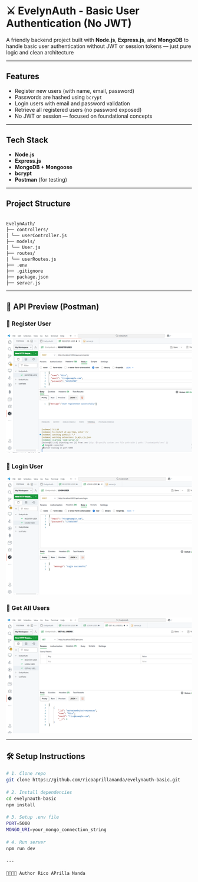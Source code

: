 # ⚔️ EvelynAuth - Basic User Authentication (No JWT)

A friendly backend project built with **Node.js**, **Express.js**, and **MongoDB** to handle basic user authentication without JWT or session tokens — just pure logic and clean architecture 

---

## Features

- Register new users (with name, email, password)
- Passwords are hashed using `bcrypt`
- Login users with email and password validation
- Retrieve all registered users (no password exposed)
- No JWT or session — focused on foundational concepts

---

## Tech Stack

- **Node.js**
- **Express.js**
- **MongoDB + Mongoose**
- **bcrypt**
- **Postman** (for testing)

---

## Project Structure

```

EvelynAuth/
├── controllers/
│ └── userController.js
├── models/
│ └── User.js
├── routes/
│ └── userRoutes.js
├── .env
├── .gitignore
├── package.json
├── server.js

```


---

## 📸 API Preview (Postman)

### 🔸 Register User  
![Register](./previews/1.PNG)

### 🔸 Login User  
![Login](./previews/2.PNG)

### 🔸 Get All Users  
![Users](./previews/3.PNG)

---

## 🛠️ Setup Instructions

```bash
# 1. Clone repo
git clone https://github.com/ricoaprillananda/evelynauth-basic.git

# 2. Install dependencies
cd evelynauth-basic
npm install

# 3. Setup .env file
PORT=5000  
MONGO_URI=your_mongo_connection_string

# 4. Run server
npm run dev

---

🍃🪽🪽🪽 Author Rico APrilla Nanda
